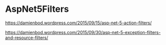 # AspNet5Filters
https://damienbod.wordpress.com/2015/09/15/asp-net-5-action-filters/

https://damienbod.wordpress.com/2015/09/30/asp-net-5-exception-filters-and-resource-filters/
